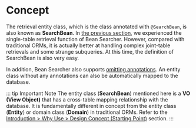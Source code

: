 # Concept

The retrieval entity class, which is the class annotated with `@SearchBean`, is also known as **SearchBean**. In [the previous section](/en/guide/start/use), we experienced the single-table retrieval function of Bean Searcher. However, compared with traditional ORMs, it is actually better at handling complex joint-table retrievals and some strange subqueries. At this time, the definition of SearchBean is also very easy.

In addition, Bean Searcher also supports [omitting annotations](/en/guide/bean/aignore). An entity class without any annotations can also be automatically mapped to the database.

::: tip Important Note
The entity class (**SearchBean**) mentioned here is a **VO (View Object)** that has a cross-table mapping relationship with the database. It is fundamentally different in concept from the entity class (**Entity**) or domain class (**Domain**) in traditional ORMs.
Refer to the [Introduction > Why Use > Design Concept (Starting Point)](/en/guide/info/why#Design-Concept-Starting-Point) section.
:::
